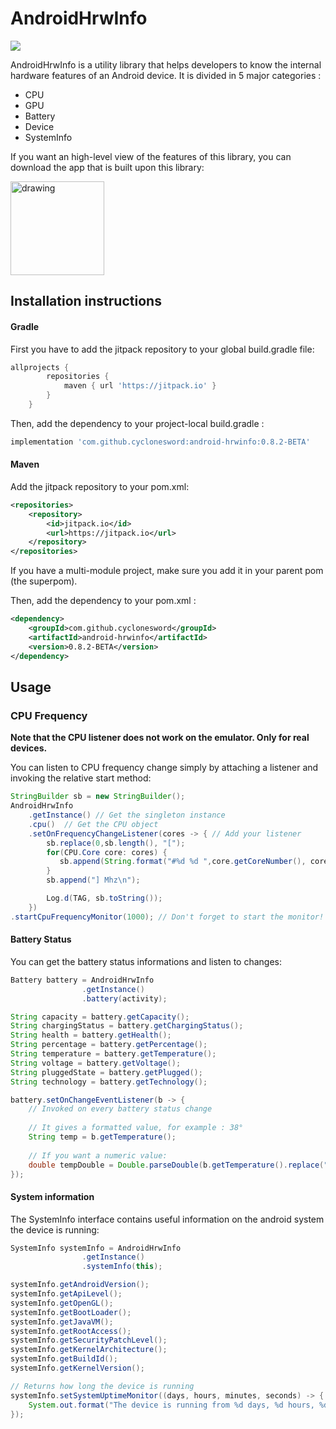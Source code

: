 # AndroidHrwInfo
[![](https://jitpack.io/v/cyclonesword/android-hrwinfo.svg)](https://jitpack.io/#cyclonesword/android-hrwinfo)


AndroidHrwInfo is a utility library that helps developers to know the internal hardware features of an Android device.
It is divided in 5 major categories :

  - CPU
  - GPU
  - Battery
  - Device
  - SystemInfo

If you want an high-level view of the features of this library, you can download the app that is built upon this library:

<a href="https://play.google.com/store/apps/details?id=com.domenicoaiello.devicespecs">
    <img src="https://play.google.com/intl/en_us/badges/images/generic/en_badge_web_generic.png" alt="drawing" width="150"/>
</a>

## Installation instructions

#### Gradle
First you have to add the jitpack repository to your global build.gradle file:
``` groovy
allprojects {
        repositories {
            maven { url 'https://jitpack.io' }
        }
    }
```


Then, add the dependency to your project-local build.gradle :
``` groovy
implementation 'com.github.cyclonesword:android-hrwinfo:0.8.2-BETA'
```

#### Maven
Add the jitpack repository to your pom.xml: 
``` xml
<repositories>
    <repository>
        <id>jitpack.io</id>
        <url>https://jitpack.io</url>
    </repository>
</repositories>
```
If you have a multi-module project, make sure you add it in your parent pom (the superpom).
<br />

Then, add the dependency to your pom.xml :
``` xml
<dependency>
    <groupId>com.github.cyclonesword</groupId>
    <artifactId>android-hrwinfo</artifactId>
    <version>0.8.2-BETA</version>
</dependency>
```

## Usage

### CPU Frequency
**Note that the CPU listener does not work on the emulator. Only for real devices.**

You can listen to CPU frequency change simply by attaching a listener and invoking the relative start method:
``` java
StringBuilder sb = new StringBuilder();
AndroidHrwInfo
    .getInstance() // Get the singleton instance
    .cpu()  // Get the CPU object
    .setOnFrequencyChangeListener(cores -> { // Add your listener
        sb.replace(0,sb.length(), "[");
        for(CPU.Core core: cores) {
           sb.append(String.format("#%d %d ",core.getCoreNumber(), core.getCurFrequency()));
        }
        sb.append("] Mhz\n");

        Log.d(TAG, sb.toString());
    })
.startCpuFrequencyMonitor(1000); // Don't forget to start the monitor!
```

#### Battery Status
You can get the battery status informations and listen to changes:

``` java
Battery battery = AndroidHrwInfo
                .getInstance()
                .battery(activity);

String capacity = battery.getCapacity();
String chargingStatus = battery.getChargingStatus();
String health = battery.getHealth();
String percentage = battery.getPercentage();
String temperature = battery.getTemperature();
String voltage = battery.getVoltage();
String pluggedState = battery.getPlugged();
String technology = battery.getTechnology();

battery.setOnChangeEventListener(b -> {
    // Invoked on every battery status change
  
    // It gives a formatted value, for example : 38°
    String temp = b.getTemperature();
    
    // If you want a numeric value:
    double tempDouble = Double.parseDouble(b.getTemperature().replace("°C", "").trim());
});
```

#### System information
The SystemInfo interface contains useful information on the android system the device is running:

``` java
SystemInfo systemInfo = AndroidHrwInfo
                .getInstance()
                .systemInfo(this);

systemInfo.getAndroidVersion();
systemInfo.getApiLevel();
systemInfo.getOpenGL();
systemInfo.getBootLoader();
systemInfo.getJavaVM();
systemInfo.getRootAccess();
systemInfo.getSecurityPatchLevel();
systemInfo.getKernelArchitecture();
systemInfo.getBuildId();
systemInfo.getKernelVersion();

// Returns how long the device is running
systemInfo.setSystemUptimeMonitor((days, hours, minutes, seconds) -> {
    System.out.format("The device is running from %d days, %d hours, %d minutes and %d seconds",days,hours,minutes,seconds);
});
```

